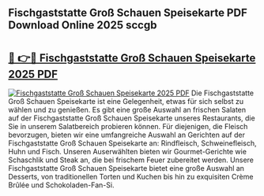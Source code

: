 ## Fischgaststatte Groß Schauen Speisekarte PDF Download Online 2025 sccgb

# <h2><a href="http://gcc5dl.nevu.top/?p=Fischgaststatte+Gro%c3%9f+Schauen+Speisekarte">🔗 👉🔴 Fischgaststatte Groß Schauen Speisekarte 2025 PDF</a></h2>

[![Fischgaststatte Groß Schauen Speisekarte 2025 PDF](https://i.imgur.com/dBaPXMq.png)](http://gcc5dl.nevu.top/?p=Fischgaststatte+Gro%c3%9f+Schauen+Speisekarte)
Die Fischgaststatte Groß Schauen Speisekarte ist eine Gelegenheit, etwas für sich selbst zu wählen und zu genießen. Es gibt eine große Auswahl an frischen Salaten auf der Fischgaststatte Groß Schauen Speisekarte unseres Restaurants, die Sie in unserem Salatbereich probieren können. Für diejenigen, die Fleisch bevorzugen, bieten wir eine umfangreiche Auswahl an Gerichten auf der Fischgaststatte Groß Schauen Speisekarte an: Rindfleisch, Schweinefleisch, Huhn und Fisch. Unseren Auserwählten bieten wir Gourmet-Gerichte wie Schaschlik und Steak an, die bei frischem Feuer zubereitet werden. Unsere Fischgaststatte Groß Schauen Speisekarte bietet eine große Auswahl an Desserts, von traditionellen Torten und Kuchen bis hin zu exquisiten Crème Brûlée und Schokoladen-Fan-Si.
